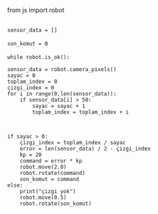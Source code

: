 from js import robot

<br>`sensor_data = []`<br>
<br>`son_komut = 0`<br>
<br>`while robot.is_ok():`<br>
    
    sensor_data = robot.camera_pixels()
    sayac = 0
    toplam_index = 0
    çizgi_index = 0
    for i in range(0,len(sensor_data)):
        if sensor_data[i] > 50:
            sayac = sayac + 1 
            toplam_index = toplam_index + i
            
    
    
    if sayac > 0:
        çizgi_index = toplam_index / sayac
        error = len(sensor_data) / 2 - çizgi_index
        kp = 20 
        command = error * kp
        robot.move(2.0)
        robot.rotate(command)
        son_komut = command
    else:
        print("çizgi yok")
        robot.move(0.5)
        robot.rotate(son_komut)
